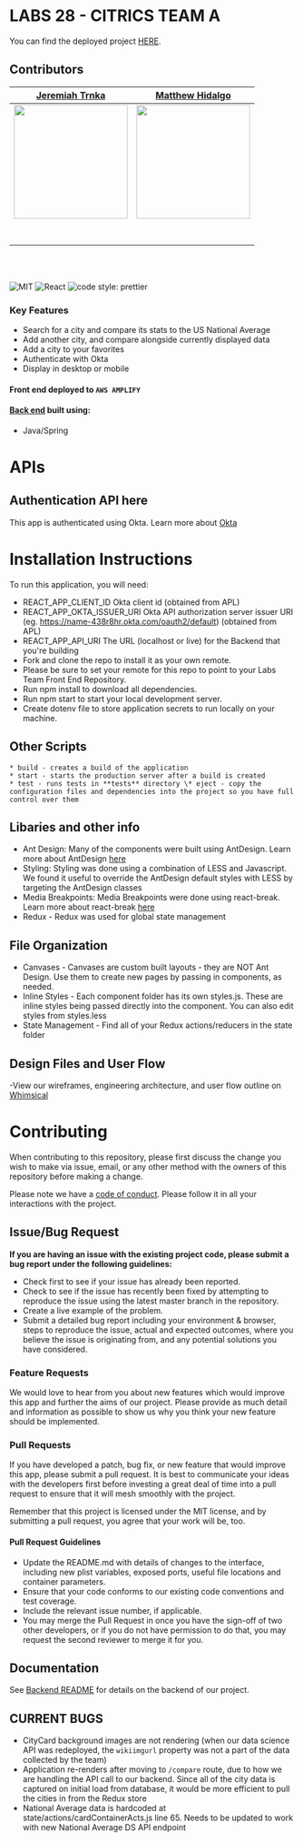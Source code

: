 
# LABS 28 - CITRICS TEAM A

You can find the deployed project [HERE](https://a.citrics.dev/).

## Contributors

|                                                      [Jeremiah Trnka](https://github.com/kc0buk)                                                       |                                                       [Matthew Hidalgo](https://github.com/mhidalgo83)                                                        |                                                                                                                                                                                       
| :-----------------------------------------------------------------------------------------------------------------------------------------: | :-------------------------------------------------------------------------------------------------------------------------------------------: | 
| [<img src="https://ca.slack-edge.com/ESZCHB482-W0143FPJF26-9452439419fb-512" width = "200" />](https://github.com/) | [<img src="https://ca.slack-edge.com/ESZCHB482-W012BRS2AP8-6af31753eb91-512" width = "200" />](https://github.com/) | [<img src="https://ca.slack-edge.com/ESZCHB482-W0138D9M540-7c28e87840c9-512" width = "200" />](https://github.com/) | [<img src="https://ca.slack-edge.com/ESZCHB482-W012QNU1NTE-f7e77e891394-512" width = "200" />](https://github.com/) | 
|                                [<img src="https://github.com/favicon.ico" width="15"> ](https://github.com/kc0buk)                                |                            [<img src="https://github.com/favicon.ico" width="15"> ](https://github.com/mhidalgo83)                             |                                                                         |
|                [ <img src="https://static.licdn.com/sc/h/al2o9zrvru7aqj8e1x2rzsrca" width="15"> ](https://www.linkedin.com/in/jeremiahtrnka/)                |                 [ <img src="https://static.licdn.com/sc/h/al2o9zrvru7aqj8e1x2rzsrca" width="15"> ](https://www.linkedin.com/in/matthew-hidalgo1)                 |                         

<br>
<br>


![MIT](https://img.shields.io/packagist/l/doctrine/orm.svg)
![React](https://img.shields.io/badge/react-v16.7.0--alpha.2-blue.svg)
![code style: prettier](https://img.shields.io/badge/code_style-prettier-ff69b4.svg?style=flat-square)


### Key Features

- Search for a city and compare its stats to the US National Average
- Add another city, and compare alongside currently displayed data
- Add a city to your favorites
- Authenticate with Okta
- Display in desktop or mobile 

#### Front end deployed to `AWS AMPLIFY`

#### [Back end](https://github.com/Lambda-School-Labs/citrics-be-a) built using:

- Java/Spring

# APIs

## Authentication API here

This app is authenticated using Okta. Learn more about [Okta](https://www.okta.com/)


# Installation Instructions
To run this application, you will need:
- REACT_APP_CLIENT_ID Okta client id (obtained from APL)
- REACT_APP_OKTA_ISSUER_URI Okta API authorization server issuer URI (eg. https://name-438r8hr.okta.com/oauth2/default) (obtained from APL)
- REACT_APP_API_URI The URL (localhost or live) for the Backend that you're building
- Fork and clone the repo to install it as your own remote.
- Please be sure to set your remote for this repo to point to your Labs Team Front End Repository.
- Run npm install to download all dependencies.
- Run npm start to start your local development server.
- Create dotenv file to store application secrets to run locally on your machine.

## Other Scripts

    * build - creates a build of the application
    * start - starts the production server after a build is created
    * test - runs tests in **tests** directory \* eject - copy the configuration files and dependencies into the project so you have full control over them

## Libaries and other info

- Ant Design: Many of the components were built using AntDesign. Learn more about AntDesign [here](https://ant.design/components/overview/)
- Styling: Styling was done using a combination of LESS and Javascript. We found it useful to override the AntDesign default styles with LESS by targeting the AntDesign classes
- Media Breakpoints: Media Breakpoints were done using react-break. Learn more about react-break [here](https://www.npmjs.com/package/react-break)
- Redux - Redux was used for global state management 

## File Organization

- Canvases - Canvases are custom built layouts - they are NOT Ant Design. Use them to create new pages by passing in components, as needed.
- Inline Styles - Each component folder has its own styles.js. These are inline styles being passed directly into the component. You can also edit styles from styles.less 
- State Management - Find all of your Redux actions/reducers in the state folder

## Design Files and User Flow

-View our wireframes, engineering architecture, and user flow outline on [Whimsical](https://whimsical.com/4UKop3aqMB3KJRG2LXZzM6)

# Contributing

When contributing to this repository, please first discuss the change you wish to make via issue, email, or any other method with the owners of this repository before making a change.

Please note we have a [code of conduct](./CODE_OF_CONDUCT.md). Please follow it in all your interactions with the project.

## Issue/Bug Request

**If you are having an issue with the existing project code, please submit a bug report under the following guidelines:**

- Check first to see if your issue has already been reported.
- Check to see if the issue has recently been fixed by attempting to reproduce the issue using the latest master branch in the repository.
- Create a live example of the problem.
- Submit a detailed bug report including your environment & browser, steps to reproduce the issue, actual and expected outcomes, where you believe the issue is originating from, and any potential solutions you have considered.

### Feature Requests

We would love to hear from you about new features which would improve this app and further the aims of our project. Please provide as much detail and information as possible to show us why you think your new feature should be implemented.

### Pull Requests

If you have developed a patch, bug fix, or new feature that would improve this app, please submit a pull request. It is best to communicate your ideas with the developers first before investing a great deal of time into a pull request to ensure that it will mesh smoothly with the project.

Remember that this project is licensed under the MIT license, and by submitting a pull request, you agree that your work will be, too.

#### Pull Request Guidelines

- Update the README.md with details of changes to the interface, including new plist variables, exposed ports, useful file locations and container parameters.
- Ensure that your code conforms to our existing code conventions and test coverage.
- Include the relevant issue number, if applicable.
- You may merge the Pull Request in once you have the sign-off of two other developers, or if you do not have permission to do that, you may request the second reviewer to merge it for you.

## Documentation

See [Backend README](https://github.com/Lambda-School-Labs/citrics-be-a/blob/master/README.md) for details on the backend of our project.

## CURRENT BUGS
- CityCard background images are not rendering (when our data science API was redeployed, the `wikiimgurl` property was not a part of the data collected by the team)
- Application re-renders after moving to `/compare` route, due to how we are handling the API call to our backend. Since all of the city data is captured on initial load from database, it would be more efficient to pull the cities in from the Redux store
- National Average data is hardcoded at state/actions/cardContainerActs.js line 65. Needs to be updated to work with new National Average DS API endpoint 
